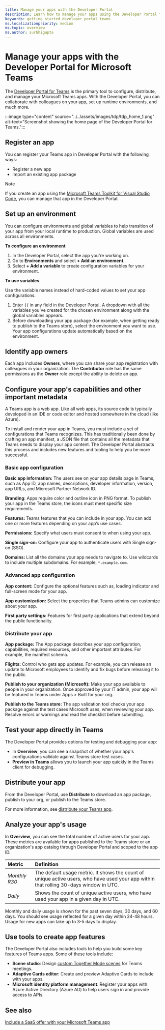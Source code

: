 ```yaml
---
title: Manage your apps with the Developer Portal
description: Learn how to manage your apps using the Developer Portal for Microsoft Teams.
keywords: getting started developer portal teams
ms.localizationpriority: medium
ms.topic: overview
ms.author: surbhigupta
---
```


# Manage your apps with the Developer Portal for Microsoft Teams

The <a href="https://dev.teams.microsoft.com" target="_blank">Developer Portal for Teams</a> is the primary tool to configure, distribute, and manage your Microsoft Teams apps. With the Developer Portal, you can collaborate with colleagues on your app, set up runtime environments, and much more.

:::image type="content" source="../../assets/images/tdp/tdp_home_1.png" alt-text="Screenshot showing the home page of the Developer Portal for Teams.":::

## Register an app

You can register your Teams app in Developer Portal with the following ways:

* Register a new app
* Import an existing app package

> [!NOTE]
> If you create an app using the [Microsoft Teams Toolkit for Visual Studio Code](https://marketplace.visualstudio.com/items?itemName=TeamsDevApp.ms-teams-vscode-extension), you can manage that app in the Developer Portal.

## Set up an environment

You can configure environments and global variables to help transition of your app from your local runtime to production. Global variables are used across all environments.

**To configure an environment**

1. In the Developer Portal, select the app you're working on.
2. Go to **Environments** and select **+ Add an environment**.
3. Select **+ Add a variable** to create configuration variables for your environment.

**To use variables**

Use the variable names instead of hard-coded values to set your app configurations.

1. Enter `{{` in any field in the Developer Portal. A dropdown with all the variables you've created for the chosen environment along with the global variables appears.  
1. Before downloading your app package (for example, when getting ready to publish to the Teams store), select the environment you want to use. Your app configurations update automatically based on the environment. 

## Identify app owners

Each app includes **Owners**, where you can share your app registration with colleagues in your organization. The **Contributor** role has the same permissions as the **Owner** role except the ability to delete an app.

## Configure your app's capabilities and other important metadata

A Teams app is a web app. Like all web apps, its source code is typically developed in an IDE or code editor and hosted somewhere in the cloud (like Azure).

To install and render your app in Teams, you must include a set of configurations that Teams recognizes. This has traditionally been done by crafting an app manifest, a JSON file that contains all the metadata that Teams needs to display your app content. The Developer Portal abstracts this process and includes new features and tooling to help you be more successful.

### Basic app configuration 

**Basic app information:** The users see on your app details page in Teams, such as App ID, app names, descriptions, developer information, version, app URLs, and Microsoft Partner Network ID.

**Branding:** Apps require color and outline icon in PNG format. To publish your app in the Teams store, the icons must meet specific size requirements.

**Features:** Teams features that you can include in your app. You can add one or more features depending on your app’s use cases.

**Permissions:** Specify what users must consent to when using your app.

**Single sign-on:** Configure your app to authenticate users with Single sign-on (SSO).

**Domains:** List all the domains your app needs to navigate to. Use wildcards to include multiple subdomains. For example, `*.example.com`.

### Advanced app configuration

**App content:** Configure the optional features such as, loading indicator and full-screen mode for your app.

**App customization:** Select the properties that Teams admins can customize about your app.

**First party settings:** Features for first party applications that extend beyond the public functionality.

### Distribute your app

**App package:** The App package describes your app configuration, capabilities, required resources, and other important attributes. For example, the manifest schema.

**Flights:** Control who gets app updates. For example, you can release an update to Microsoft employees to identify and fix bugs before releasing it to the public.

**Publish to your organization (Microsoft):** Make your app available to people in your organization. Once approved by your IT admin, your app will be featured in Teams under Apps > Built for your org.

**Publish to the Teams store:** The app validation tool checks your app package against the test cases Microsoft uses, when reviewing your app. Resolve errors or warnings and read the checklist before submitting.

## Test your app directly in Teams

The Developer Portal provides options for testing and debugging your app:

* In **Overview**, you can see a snapshot of whether your app's configurations validate against Teams store test cases.
* **Preview in Teams** allows you to launch your app quickly in the Teams client for debugging.

## Distribute your app

From the Developer Portal, use **Distribute** to download an app package, publish to your org, or publish to the Teams store.

For more information, see [distribute your Teams app](~/concepts/deploy-and-publish/apps-publish-overview.md).

## Analyze your app's usage

In **Overview**, you can see the total number of active users for your app. These metrics are available for apps published to the Teams store or an organization's app catalog through Developer Portal and scoped to the app ID.

| Metric | Definition |
| :-----------------------| :------------------------------------------------------------------------------------------------------|
| *Monthly R30* | The default usage metric. It shows the count of unique active users, who have used your app within that rolling 30-days window in UTC. |
| *Daily* | Shows the count of unique active users, who have used your app in a given day in UTC. |

Monthly and daily usage is shown for the past seven days, 30 days, and 60 days. You should see usage reflected for a given day within 24-48 hours. Usage for new apps can take up to 3-5 days to display.

## Use tools to create app features

The Developer Portal also includes tools to help you build some key features of Teams apps. Some of these tools include:

* **Scene studio**: Design [custom Together Mode scenes](~/apps-in-teams-meetings/teams-together-mode.md) for Teams meetings.
* **Adaptive Cards editor**: Create and preview Adaptive Cards to include with your apps.
* **Microsoft identity platform management**: Register your apps with Azure Active Directory (Azure AD) to help users sign in and provide access to APIs.

## See also

[Include a SaaS offer with your Microsoft Teams app](./prepare/include-saas-offer.md)

